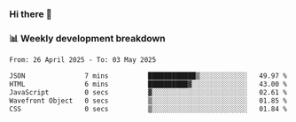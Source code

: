 ### Hi there 👋

### 📊 Weekly development breakdown
<!--START_SECTION:waka-->

```txt
From: 26 April 2025 - To: 03 May 2025

JSON               7 mins          ████████████▒░░░░░░░░░░░░   49.97 %
HTML               6 mins          ██████████▓░░░░░░░░░░░░░░   43.00 %
JavaScript         0 secs          ▓░░░░░░░░░░░░░░░░░░░░░░░░   02.61 %
Wavefront Object   0 secs          ▒░░░░░░░░░░░░░░░░░░░░░░░░   01.85 %
CSS                0 secs          ▒░░░░░░░░░░░░░░░░░░░░░░░░   01.84 %
```

<!--END_SECTION:waka-->
